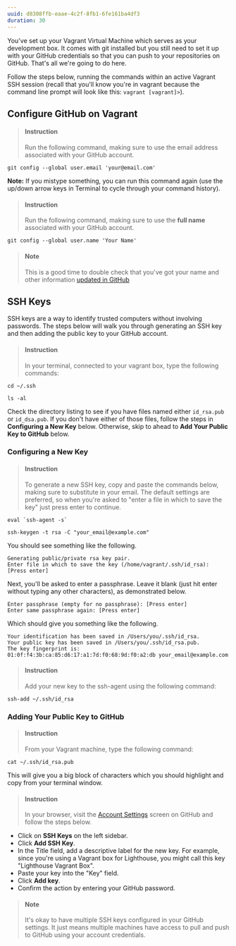 ```yaml
---
uuid: d8308ffb-eaae-4c2f-8fb1-6fe161ba4df3
duration: 30
---
```


You've set up your Vagrant Virtual Machine which serves as your development box. It comes with git installed but you still need to set it up with your GitHub credentials so that you can push to your repositories on GitHub. That's all we're going to do here.

Follow the steps below, running the commands within an active Vagrant SSH session (recall that you'll know you're in vagrant because the command line prompt will look like this: `vagrant [vagrant]>`).


## Configure GitHub on Vagrant


> #### Instruction 
> Run the following command, making sure to use the email address associated with your GitHub account.

```terminal
git config --global user.email 'your@email.com'
```

**Note:** If you mistype something, you can run this command again (use the up/down arrow keys in Terminal to cycle through your command history).


> #### Instruction
> Run the following command, making sure to use the **full name** associated with your GitHub account.

```terminal
git config --global user.name 'Your Name'
```

> #### Note
> This is a good time to double check that you've got your name and other information [updated in GitHub](https://github.com/settings/profile)


## SSH Keys

SSH keys are a way to identify trusted computers without involving passwords. The steps below will walk you through generating an SSH key and then adding the public key to your GitHub account.

> #### Instruction
> In your terminal, connected to your vagrant box, type the following commands:

```terminal
cd ~/.ssh
```
```terminal
ls -al
```

Check the directory listing to see if you have files named either `id_rsa.pub` or `id_dsa.pub`. If you don't have either of those files, follow the steps in **Configuring a New Key** below. Otherwise, skip to ahead to **Add Your Public Key to GitHub** below.

### Configuring a New Key

> #### Instruction
> To generate a new SSH key, copy and paste the commands below, making sure to substitute in your email. The default settings are preferred, so when you're asked to "enter a file in which to save the key" just press enter to continue.

```terminal
eval `ssh-agent -s`
```

```terminal
ssh-keygen -t rsa -C "your_email@example.com"
```

You should see something like the following.

```commandline
Generating public/private rsa key pair.
Enter file in which to save the key (/home/vagrant/.ssh/id_rsa): [Press enter]
```

Next, you'll be asked to enter a passphrase. Leave it blank (just hit enter without typing any other characters), as demonstrated below.

```commandline
Enter passphrase (empty for no passphrase): [Press enter]
Enter same passphrase again: [Press enter]
```

Which should give you something like the following.

```commandline
Your identification has been saved in /Users/you/.ssh/id_rsa.
Your public key has been saved in /Users/you/.ssh/id_rsa.pub.
The key fingerprint is:
01:0f:f4:3b:ca:85:d6:17:a1:7d:f0:68:9d:f0:a2:db your_email@example.com
```

> #### Instruction
> Add your new key to the ssh-agent using the following command:

```terminal
ssh-add ~/.ssh/id_rsa
```

### Adding Your Public Key to GitHub

> #### Instruction
> From your Vagrant machine, type the following command:

```terminal
cat ~/.ssh/id_rsa.pub
```

This will give you a big block of characters which you should highlight and copy from your terminal window.

> #### Instruction
> In your browser, visit the [Account Settings](https://github.com/settings/admin) screen on GitHub and follow the steps below.

* Click on **SSH Keys** on the left sidebar.
* Click **Add SSH Key**.
* In the Title field, add a descriptive label for the new key. For example, since you're using a Vagrant box for Lighthouse, you might call this key "Lighthouse Vagrant Box".
* Paste your key into the "Key" field.
* Click **Add key**.
* Confirm the action by entering your GitHub password.

> #### Note
> It's okay to have multiple SSH keys configured in your GitHub settings. It just means multiple machines have access to pull and push to GitHub using your account credentials.

